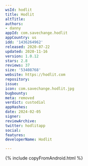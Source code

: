 ```yaml
---
wsId: hodlit
title: Hodlit
altTitle: 
authors:
- danny
appId: com.savechange.hodlit
appCountry: us
idd: '1436264962'
released: 2020-07-22
updated: 2020-11-16
version: 1.0.12
stars: 2.8
reviews: 37
size: '53408768'
website: https://hodlit.com
repository: 
issue: 
icon: com.savechange.hodlit.jpg
bugbounty: 
meta: removed
verdict: custodial
appHashes: 
date: 2024-02-05
signer: 
reviewArchive: 
twitter: hodlitapp
social: 
features: 
developerName: Hodlit

---
```


{% include copyFromAndroid.html %}